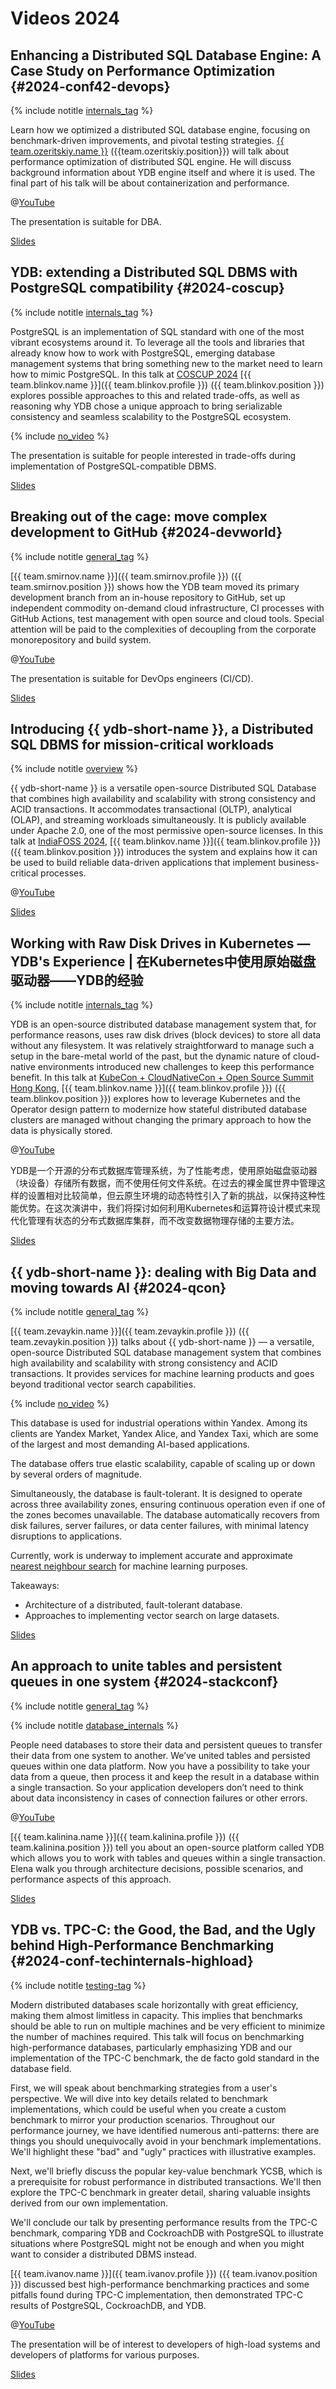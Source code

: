 # Videos 2024

## Enhancing a Distributed SQL Database Engine: A Case Study on Performance Optimization {#2024-conf42-devops}

{% include notitle [internals_tag](../_includes/tags.md#database_internals) %}

Learn how we optimized a distributed SQL database engine, focusing on benchmark-driven improvements, and pivotal testing strategies. [{{ team.ozeritskiy.name }}]({{team.ozeritskiy.profile}}) ({{team.ozeritskiy.position}}) will talk about performance optimization of distributed SQL engine. He will discuss background information about YDB engine itself and where it is used. The final part of his talk will be about containerization and performance.

@[YouTube](https://youtu.be/I_UaaqJrxT8?si=xhqI-LBy1VfC34FZ)

The presentation is suitable for DBA.

[Slides](https://presentations.ydb.tech/2024/en/conf42_devops/presentation.pdf)

## YDB: extending a Distributed SQL DBMS with PostgreSQL compatibility {#2024-coscup}

{% include notitle [internals_tag](../_includes/tags.md#database_internals) %}

PostgreSQL is an implementation of SQL standard with one of the most vibrant ecosystems around it. To leverage all the tools and libraries that already know how to work with PostgreSQL, emerging database management systems that bring something new to the market need to learn how to mimic PostgreSQL. In this talk at [COSCUP 2024](https://coscup.org/2024/en/session/XZ98GN) [{{ team.blinkov.name }}]({{ team.blinkov.profile }}) ({{ team.blinkov.position }}) explores possible approaches to this and related trade-offs, as well as reasoning why YDB chose a unique approach to bring serializable consistency and seamless scalability to the PostgreSQL ecosystem.

{% include [no_video](../_includes/no_video.md) %}

The presentation is suitable for people interested in trade-offs during implementation of PostgreSQL-compatible DBMS.

[Slides](https://presentations.ydb.tech/2024/en/coscup/presentation.pdf)

## Breaking out of the cage: move complex development to GitHub {#2024-devworld}

{% include notitle [general_tag](../_includes/tags.md#general) %}

[{{ team.smirnov.name }}]({{ team.smirnov.profile }}) ({{ team.smirnov.position }}) shows how the YDB team moved its primary development branch from an in-house repository to GitHub, set up independent commodity on-demand cloud infrastructure, CI processes with GitHub Actions, test management with open source and cloud tools. Special attention will be paid to the complexities of decoupling from the corporate monorepository and build system.

@[YouTube](https://youtu.be/ETEhq7RGBTk?si=MAUDwaXlzCl0IzH_)

The presentation is suitable for DevOps engineers (CI/CD).

[Slides](https://presentations.ydb.tech/2024/en/devworld/presentation.pdf)

## Introducing {{ ydb-short-name }}, a Distributed SQL DBMS for mission-critical workloads

{% include notitle [overview](../_includes/tags.md#overview) %}

{{ ydb-short-name }} is a versatile open-source Distributed SQL Database that combines high availability and scalability with strong consistency and ACID transactions. It accommodates transactional (OLTP), analytical (OLAP), and streaming workloads simultaneously. It is publicly available under Apache 2.0, one of the most permissive open-source licenses. In this talk at [IndiaFOSS 2024](https://fossunited.org/events/indiafoss24/cfp/d2739ibjol), [{{ team.blinkov.name }}]({{ team.blinkov.profile }}) ({{ team.blinkov.position }}) introduces the system and explains how it can be used to build reliable data-driven applications that implement business-critical processes.

@[YouTube](https://youtu.be/foToPJyEPfw)

[Slides](https://presentations.ydb.tech/2024/en/indiafoss/presentation.pdf)

## Working with Raw Disk Drives in Kubernetes — YDB's Experience | 在Kubernetes中使用原始磁盘驱动器——YDB的经验

{% include notitle [internals_tag](../_includes/tags.md#database_internals) %}

YDB is an open-source distributed database management system that, for performance reasons, uses raw disk drives (block devices) to store all data without any filesystem. It was relatively straightforward to manage such a setup in the bare-metal world of the past, but the dynamic nature of cloud-native environments introduced new challenges to keep this performance benefit. In this talk at [KubeCon + CloudNativeCon + Open Source Summit Hong Kong](https://kccncossaidevchn2024.sched.com/event/1eYZz), [{{ team.blinkov.name }}]({{ team.blinkov.profile }}) ({{ team.blinkov.position }}) explores how to leverage Kubernetes and the Operator design pattern to modernize how stateful distributed database clusters are managed without changing the primary approach to how the data is physically stored.

@[YouTube](https://youtu.be/hXi7k2kGc38?si=K0yQ-CVJklXJe7Hq)

YDB是一个开源的分布式数据库管理系统，为了性能考虑，使用原始磁盘驱动器（块设备）存储所有数据，而不使用任何文件系统。在过去的裸金属世界中管理这样的设置相对比较简单，但云原生环境的动态特性引入了新的挑战，以保持这种性能优势。在这次演讲中，我们将探讨如何利用Kubernetes和运算符设计模式来现代化管理有状态的分布式数据库集群，而不改变数据物理存储的主要方法。

[Slides](https://presentations.ydb.tech/2024/en/kubecon_hongkong/presentation.pdf)

## {{ ydb-short-name }}: dealing with Big Data and moving towards AI {#2024-qcon}

{% include notitle [general_tag](../_includes/tags.md#general) %}

[{{ team.zevaykin.name }}]({{ team.zevaykin.profile }}) ({{ team.zevaykin.position }}) talks about {{ ydb-short-name }} — a versatile, open-source Distributed SQL database management system that combines high availability and scalability with strong consistency and ACID transactions. It provides services for machine learning products and goes beyond traditional vector search capabilities.

{% include [no_video](../_includes/no_video.md) %}

This database is used for industrial operations within Yandex. Among its clients are Yandex Market, Yandex Alice, and Yandex Taxi, which are some of the largest and most demanding AI-based applications.

The database offers true elastic scalability, capable of scaling up or down by several orders of magnitude.

Simultaneously, the database is fault-tolerant. It is designed to operate across three availability zones, ensuring continuous operation even if one of the zones becomes unavailable. The database automatically recovers from disk failures, server failures, or data center failures, with minimal latency disruptions to applications.

Currently, work is underway to implement accurate and approximate [nearest neighbour search](https://en.wikipedia.org/wiki/Nearest_neighbor_search) for machine learning purposes.

Takeaways:

* Architecture of a distributed, fault-tolerant database.
* Approaches to implementing vector search on large datasets.

[Slides](https://presentations.ydb.tech/2024/en/qcon/ydb_vector_search/presentation.pdf)

## An approach to unite tables and persistent queues in one system {#2024-stackconf}

<div class = "multi-tags-container">

{% include notitle [general_tag](../_includes/tags.md#general) %}

{% include notitle [database_internals](../_includes/tags.md#database_internals) %}

</div>

People need databases to store their data and persistent queues to transfer their data from one system to another. We’ve united tables and persisted queues within one data platform. Now you have a possibility to take your data from a queue, then process it and keep the result in a database within a single transaction. So your application developers don’t need to think about data inconsistency in cases of connection failures or other errors.

@[YouTube](https://youtu.be/LOpP47pNFGM?si=vAXyubijAA31QaTR)

[{{ team.kalinina.name }}]({{ team.kalinina.profile }}) ({{ team.kalinina.position }}) tell you about an open-source platform called YDB which allows you to work with tables and queues within a single transaction. Elena walk you through architecture decisions, possible scenarios, and performance aspects of this approach.

[Slides](https://presentations.ydb.tech/2024/en/stackconf/tables-and-queues/presentation.pdf)

## YDB vs. TPC-C: the Good, the Bad, and the Ugly behind High-Performance Benchmarking {#2024-conf-techinternals-highload}

{% include notitle [testing-tag](../_includes/tags.md#database_internals) %}

Modern distributed databases scale horizontally with great efficiency, making them almost limitless in capacity. This implies that benchmarks should be able to run on multiple machines and be very efficient to minimize the number of machines required. This talk will focus on benchmarking high-performance databases, particularly emphasizing YDB and our implementation of the TPC-C benchmark, the de facto gold standard in the database field.

First, we will speak about benchmarking strategies from a user's perspective. We will dive into key details related to benchmark implementations, which could be useful when you create a custom benchmark to mirror your production scenarios. Throughout our performance journey, we have identified numerous anti-patterns: there are things you should unequivocally avoid in your benchmark implementations. We'll highlight these "bad" and "ugly" practices with illustrative examples.

Next, we'll briefly discuss the popular key-value benchmark YCSB, which is a prerequisite for robust performance in distributed transactions. We'll then explore the TPC-C benchmark in greater detail, sharing valuable insights derived from our own implementation.

We'll conclude our talk by presenting performance results from the TPC-C benchmark, comparing YDB and CockroachDB with PostgreSQL to illustrate situations where PostgreSQL might not be enough and when you might want to consider a distributed DBMS instead.

[{{ team.ivanov.name }}]({{ team.ivanov.profile }}) ({{ team.ivanov.position }}) discussed best high-performance benchmarking practices and some pitfalls found during TPC-C implementation, then demonstrated TPC-C results of PostgreSQL, CockroachDB, and YDB.

@[YouTube](https://youtu.be/PYkVo8ApuAE?si=1HQFzWp3UGgNGFAP)

The presentation will be of interest to developers of high-load systems and developers of platforms for various purposes.

[Slides](https://presentations.ydb.tech/2024/en/techinternals_cyprus/ydb_vs_tpcc/presentation.pdf)
